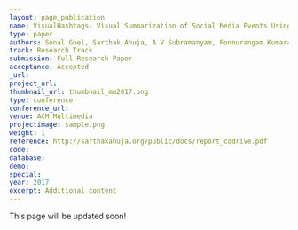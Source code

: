 ```yaml
---
layout: page_publication
name: VisualHashtags- Visual Summarization of Social Media Events Using Mid-Level Visual Elements
type: paper
authors: Sonal Goel, Sarthak Ahuja, A V Subramanyam, Ponnurangam Kumaraguru
track: Research Track
submission: Full Research Paper
acceptance: Accepted
_url: 
project_url:
thumbnail_url: thumbnail_mm2017.png
type: conference
conference_url: 
venue: ACM Multimedia
projectimage: sample.png
weight: 1
reference: http://sarthakahuja.org/public/docs/report_codrive.pdf
code:
database: 
demo: 
special: 
year: 2017
excerpt: Additional content
---
```

This page will be updated soon!